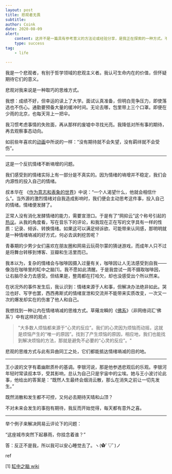 ```yaml
---
layout: post
title: 悲观者无畏
subtitle: 
author: Coink
date: 2020-08-09
alert: 
    content: 这并不是一篇具有参考意义的方法论或经验分享，是我正在探索的一种方式。不过请放心，这里并不会有撒泼式的苦大仇深。
    type: success
tag: 
    - life

---
```




我是一个悲观者，有别于哲学领域的悲观主义者。我认可生命内在的价值，但怀疑期待它们的意义。



悲观对我来说是一种取巧的思维方式。

我想：成绩不好，但幸运的读上了大学。面试认真准备，但明白竞争压力，即使落选也不伤心。通勤要预备大量的缓冲时间。无论去哪，包里带上三个口罩。即便在少雨的北京，也每天背上一把伞。

我习惯考虑事情的失败面，再从那样的废墟中寻找光亮。我降低对所有事的期待，再去观察事态动向。

如前些年喜欢的[动画](https://movie.douban.com/subject/23750688/)中所说的一样：“没有期待就不会失望，没有羁绊就不会受伤”。



---

这是一个反抗情绪不断墒增的问题。

我们感受到的情绪实际上有一部分是不真实的。因为情绪的墒增并不稳定，我们会内源性的投入自己的情绪。

叔本华在 《[作为意志和表象的世界](https://book.douban.com/subject/1004699/)》中说：“一个人渴望什么，他就会相信什么”。当外源的激烈情绪对自我造成影响时，我们便会主动思考这件事，投入自己的情绪。情绪便发酵了。

正常人没有消化发酵情绪的能力，需要宣泄口。于是有了“网抑云”这个称号引起的[热议](https://www.zhihu.com/question/399334775)。从我的角度看，写在音乐下的评论，和我现在正在写的文字具有一样的性质：记录、倾诉、转换情绪。如果这可以满足倾诉欲、可能带来认同感，那明明就是一种情绪墒减的好方式，何必去讽刺挖苦呢？

青春期的少男少女们喜欢在朋友圈和网易云玩荷尔蒙的猜谜游戏，而成年人只不过是将舞台转移到博客、豆瓣和生活里而已。

我本以为，复杂的情绪会与咖啡因摄入过量有关，咖啡因让人无法感受到自我——像泡在咖啡里的缸中之脑[1]。我不愿如此清醒。于是我尝试一周不摄取咖啡因，让右脑尽全力去感受。但结果是，整周都在打哈欠，却也没感受出个所以然来。

在状况外的事件发生后，我认识到：情绪来源于人和事，但解决办法绝非如此。哭泣也好、写字也罢，西西弗斯式的情绪宣泄和交流并不能带来实质改变，一次又一次的爆发却实在的伤害了他人和自己。

我想找到一种让内在情绪墒减的思维方式。草薙龙瞬的《[佛系](https://book.douban.com/subject/30152934/)》（非网络词汇'佛系'）中有这样的观点：

>  "大多数人烦恼都来源于“心灵的反应”。我们的心灵因为烦恼而动摇，这就是烦恼产生的“唯一的原因”。找到了产生烦恼的原因，相应地，我们也能找到解决烦恼的方法，那就是避免不必要的“心灵的反应”。"

悲观的思维方式与此有异曲同工之处，它们都能抵达情绪墒减的目的地。




---


王小波的文字有着幽默质朴的基调。李银河说，那是他参透悲观后的乐观。李银河年轻时常读叔本华，受其影响，总认为自己只是宇宙中的尘埃。她与王小波讨论此事，他给出的答案是：“既然人生最终会烟消云散，那么在消失之前让一切先发生。”

既然消散和发生都不可控，又何必去期待天晴和山顶？

不对未来会发生的事抱有期待，我反而开始觉得，每天都有意外之喜。




---


举个例子来解决网易云评论下的问题：

“这座城市突然下起暴雨，你挂念着谁？”

答：反正不是我，所以我可以安心睡觉去了。ヽ(✿ﾟ▽ﾟ)ノ



ref

[1] [缸中之脑 wiki](https://zh.wikipedia.org/zh-cn/缸中之脑)



